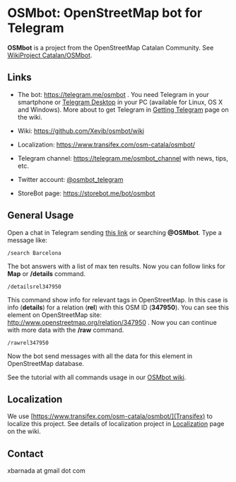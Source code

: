 OSMbot: OpenStreetMap bot for Telegram
======================================
**OSMbot** is a project from the OpenStreetMap Catalan Community. See [WikiProject Catalan/OSMbot](http://wiki.openstreetmap.org/wiki/Ca:WikiProject_Catalan/OSMbot).

Links
-----

* The bot: https://telegram.me/osmbot . You need Telegram in your smartphone or [Telegram Desktop](https://desktop.telegram.org/) in your PC (available for Linux, OS X and Windows). More about to get Telegram in [Getting Telegram](https://github.com/Xevib/osmbot/wiki/Getting-Telegram) page on the wiki.

* Wiki: https://github.com/Xevib/osmbot/wiki
* Localization: https://www.transifex.com/osm-catala/osmbot/

* Telegram channel: https://telegram.me/osmbot_channel with news, tips, etc.
* Twitter account: [@osmbot_telegram](https://twitter.com/osmbot_telegram)

* StoreBot page: https://storebot.me/bot/osmbot

General Usage
-------------

Open a chat in Telegram sending [this link](https://telegram.me/osmbot) or searching **@OSMbot**. Type a message like:

```
/search Barcelona
```

The bot answers with a list of max ten results. Now you can follow links for **Map** or **/details** command.

```
/detailsrel347950
```

This command show info for relevant tags in OpenStreetMap. In this case is info (**details**) for a relation (**rel**) with this OSM ID (**347950**). You can see this element on OpenStreetMap site: http://www.openstreetmap.org/relation/347950 . Now you can continue with more data with the **/raw** command.

```
/rawrel347950
```

Now the bot send messages with all the data for this element in OpenStreetMap database.

See the tutorial with all commands usage in our [OSMbot wiki](https://github.com/Xevib/osmbot/wiki).

Localization
------------

We use [https://www.transifex.com/osm-catala/osmbot/](Transifex) to localize this project. See details of localization project in [Localization](https://github.com/Xevib/osmbot/wiki/Localization) page on the wiki.

Contact
-------

xbarnada at gmail dot com


